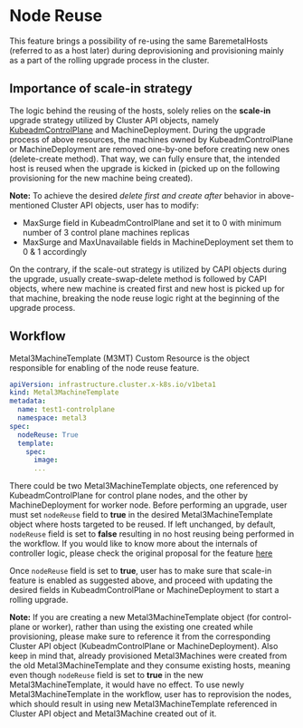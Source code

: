# Node Reuse

This feature brings a possibility of re-using the same BaremetalHosts (referred to as a host later)
during deprovisioning and provisioning mainly as a part of the rolling upgrade process in the cluster.

## Importance of scale-in strategy

The logic behind the reusing of the hosts, solely relies on the **scale-in** upgrade strategy utilized by
Cluster API objects, namely [KubeadmControlPlane](https://github.com/kubernetes-sigs/cluster-api/blob/main/docs/proposals/20191017-kubeadm-based-control-plane.md#rolling-update-strategy) and MachineDeployment.
During the upgrade process of above resources, the machines owned by KubeadmControlPlane or MachineDeployment are
removed one-by-one before creating new ones (delete-create method).
That way, we can fully ensure that, the intended host is reused when the upgrade is kicked in (picked up on the following provisioning for the new machine being created).

**Note:** To achieve the desired *delete first and create after* behavior in above-mentioned Cluster API objects,
user has to modify:

* MaxSurge field in KubeadmControlPlane and set it to 0 with minimum number of 3 control plane machines replicas
* MaxSurge and MaxUnavailable fields in MachineDeployment set them to 0 & 1 accordingly

On the contrary, if the scale-out strategy is utilized by CAPI objects during the upgrade, usually create-swap-delete
method is followed by CAPI objects, where new machine is created first and new host is picked up for that
machine, breaking the node reuse logic right at the beginning of the upgrade process.

## Workflow

Metal3MachineTemplate (M3MT) Custom Resource is the object responsible for enabling of the node reuse feature.

```yaml
apiVersion: infrastructure.cluster.x-k8s.io/v1beta1
kind: Metal3MachineTemplate
metadata:
  name: test1-controlplane
  namespace: metal3
spec:
  nodeReuse: True
  template:
    spec:
      image:
      ...
```

There could be two Metal3MachineTemplate objects, one referenced by KubeadmControlPlane for control plane nodes, and the other by MachineDeployment for worker node. Before performing an upgrade, user must set `nodeReuse` field to **true** in the desired Metal3MachineTemplate object where hosts targeted to be reused. If left unchanged, by default, `nodeReuse` field is set to **false** resulting in no host reusing being performed in the workflow. If you would like to know more about the internals of controller logic, please check the original proposal for the feature [here](https://github.com/metal3-io/metal3-docs/blob/main/design/cluster-api-provider-metal3/node_reuse.md)

Once `nodeReuse` field is set to **true**, user has to make sure that scale-in feature is enabled as suggested above, and proceed with updating the desired fields in KubeadmControlPlane or MachineDeployment to start a rolling upgrade.

**Note:** If you are creating a new Metal3MachineTemplate object (for control-plane or worker), rather than using the existing one
created while provisioning, please make sure to reference it from the corresponding Cluster API object (KubeadmControlPlane or MachineDeployment). Also keep in mind that, already provisioned Metal3Machines were created from the old Metal3MachineTemplate
and they consume existing hosts, meaning even though `nodeReuse` field is set to **true** in the new Metal3MachineTemplate,
it would have no effect. To use newly Metal3MachineTemplate in the workflow, user has to reprovision the nodes, which
should result in using new Metal3MachineTemplate referenced in Cluster API object and Metal3Machine created out of it.